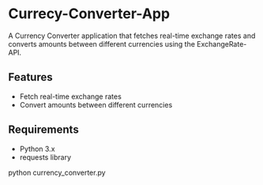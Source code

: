 # Currecy-Converter-App
A Currency Converter application that fetches real-time exchange rates and converts amounts between different currencies using the ExchangeRate-API.
## Features
- Fetch real-time exchange rates
- Convert amounts between different currencies

## Requirements
- Python 3.x
- requests library

python currency_converter.py
